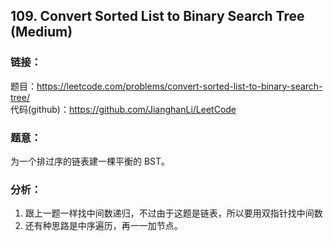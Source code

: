 ## 109. Convert Sorted List to Binary Search Tree (Medium)

### **链接**：
题目：https://leetcode.com/problems/convert-sorted-list-to-binary-search-tree/  
代码(github)：https://github.com/JianghanLi/LeetCode

### **题意**：
为一个排过序的链表建一棵平衡的 BST。

### **分析**：

1. 跟上一题一样找中间数递归，不过由于这题是链表，所以要用双指针找中间数
2. 还有种思路是中序遍历，再一一加节点。
